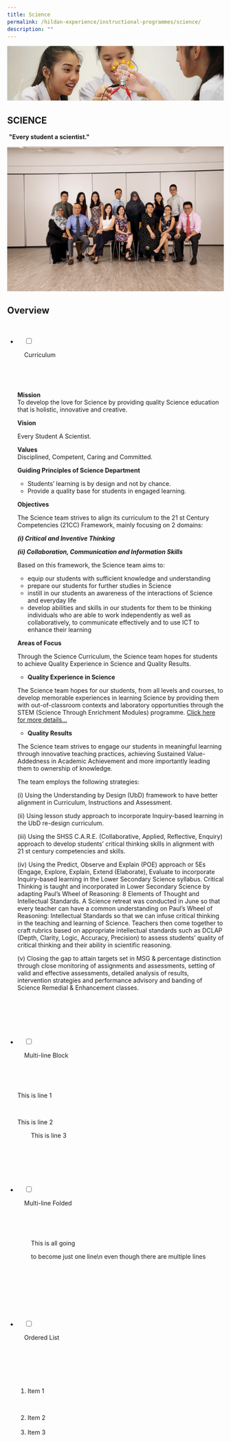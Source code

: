 ```yaml
---
title: Science
permalink: /hildan-experience/instructional-programmes/science/
description: ""
---
```

![](/images/Instructional%20Programmes/Science%20Banner.jpg)


SCIENCE
-------
 **"Every student a scientist."**
 
![](/images/Instructional%20Programmes/Science%201.jpg) 
 
 
 Overview
--------



<ul class="jekyllcodex_accordion">

  <li>

    <input type="checkbox" id="accordion1">

    <label for="accordion1">Curriculum</label>

    <div>

      <p>**Mission**  
To develop the love for Science by providing quality Science education that is holistic, innovative and creative.

**Vision**

Every Student A Scientist.

**Values**  
Disciplined, Competent, Caring and Committed.

**Guiding Principles of Science Department**

*   Students’ learning is by design and not by chance.
*   Provide a quality base for students in engaged learning.

**Objectives**

The Science team strives to align its curriculum to the 21 st Century Competencies (21CC) Framework, mainly focusing on 2 domains:

**_(i) Critical and Inventive Thinking_**

**_(ii) Collaboration, Communication and Information Skills_**

Based on this framework, the Science team aims to:

*   equip our students with sufficient knowledge and understanding
*   prepare our students for further studies in Science
*   instill in our students an awareness of the interactions of Science and everyday life
*   develop abilities and skills in our students for them to be thinking individuals who are able to work independently as well as collaboratively, to communicate effectively and to use ICT to enhance their learning

**Areas of Focus**

Through the Science Curriculum, the Science team hopes for students to achieve Quality Experience in Science and Quality Results.

*   **Quality Experience in Science**

The Science team hopes for our students, from all levels and courses, to develop memorable experiences in learning Science by providing them with out-of-classroom contexts and laboratory opportunities through the STEM (Science Through Enrichment Modules) programme. [Click here for more details...](https://sthildassec.moe.edu.sg/qql/slot/u168/docs/internal_pages/hildan_experience/science/STEM_Programmes.pdf)

*   **Quality Results**

The Science team strives to engage our students in meaningful learning through innovative teaching practices, achieving Sustained Value-Addedness in Academic Achievement and more importantly leading them to ownership of knowledge.

The team employs the following strategies:

(i) Using the Understanding by Design (UbD) framework to have better alignment in Curriculum, Instructions and Assessment.

(ii) Using lesson study approach to incorporate Inquiry-based learning in the UbD re-design curriculum.

(iii) Using the SHSS C.A.R.E. (Collaborative, Applied, Reflective, Enquiry) approach to develop students’ critical thinking skills in alignment with 21 st century competencies and skills.

(iv) Using the Predict, Observe and Explain (POE) approach or 5Es (Engage, Explore, Explain, Extend (Elaborate), Evaluate to incorporate Inquiry-based learning in the Lower Secondary Science syllabus. Critical Thinking is taught and incorporated in Lower Secondary Science by adapting Paul’s Wheel of Reasoning: 8 Elements of Thought and Intellectual Standards. A Science retreat was conducted in June so that every teacher can have a common understanding on Paul’s Wheel of Reasoning: Intellectual Standards so that we can infuse critical thinking in the teaching and learning of Science. Teachers then come together to craft rubrics based on appropriate intellectual standards such as DCLAP (Depth, Clarity, Logic, Accuracy, Precision) to assess students’ quality of critical thinking and their ability in scientific reasoning.

(v) Closing the gap to attain targets set in MSG & percentage distinction through close monitoring of assignments and assessments, setting of valid and effective assessments, detailed analysis of results, intervention strategies and performance advisory and banding of Science Remedial & Enhancement classes.</p>

    </div>

</li>  

  <li>

    <input type="checkbox" id="accordion2">

    <label for="accordion2">Multi-line Block</label>

    <div>

      <p>This is line 1</p>

      <p>This is line 2<br>

        This is line 3</p>

    </div>

  </li>

  <li>

    <input type="checkbox" id="accordion3">

    <label for="accordion3">Multi-line Folded</label>

    <div>

      <p>

        This is all going

        to become just one line\\n even though there are multiple lines

      </p>

    </div>

  </li>

  <li>

    <input type="checkbox" id="accordion4">

    <label for="accordion4">Ordered List</label>

    <div>

      <ol>

        <li>Item 1</li>

        <li>Item 2</li>        <li>Item 3</li>

      </ol>

    </div>

  </li>

</ul>

